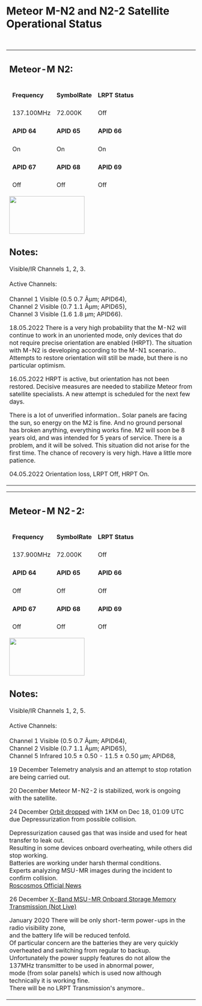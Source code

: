 <body>
<h1><h1>Meteor M-N2 and N2-2 Satellite Operational Status</h1> </h1>
</p>
<br>
</p>
<p>
</p>
</div>
</p><table class="wxstatus"><tbody><tr><td>
        <h2>Meteor-M N2:</h2>
        <table class="wxpidlist">
        <thead>
                <tr>
                        <td><h4>Frequency</h4></td>
                        <td><h4>SymbolRate</h4></td>
                        <td><h4>LRPT Status</h4></td>
                </tr>
                <tr>
                        <td>137.100MHz</td>
                        <td>72.000K</td>
                        <td>Off</td>
                </tr>
                 <tr>
                        <td><h4>APID 64</h4></td>
                        <td><h4>APID 65</h4></td>
                        <td><h4>APID 66</h4></td>
                </tr>
                <tr>
                        <td>On</td>
                        <td>On</td>
                        <td>On</td>
                </tr>
                <tr>
                        <td><h4>APID 67</h4></td>
                        <td><h4>APID 68</h4></td>
                        <td><h4>APID 69</h4></td>
                </tr>
                <tr>
                        <td>Off</td>
                        <td>Off</td>
                        <td>Off</td>
                </tr>
        </thead>
        </table>
<p>
<a href="http://www.n2yo.com/satellite/?s=40069" target="_blank">
  <img src="http://www.heavens-above.com/orbitdisplay.aspx?icon=default&width=200&height=100&mode=M&satid=40069" align="center" width="200" height="100" border="0"/></a>
<h2>Notes:</h2>
<p>
Visible/IR Channels 1, 2, 3.<br>
<br>
Active Channels:<br>
<br>
Channel 1 Visible  (0.5 0.7 Âµm; APID64),<br>
Channel 2 Visible  (0.7 1.1 Âµm; APID65),<br>
Channel 3 Visible  (1.6 1.8 µm; APID66).<br>
</p>
<p>
18.05.2022 There is a very high probability that the M-N2 will continue to work in an unoriented mode,
only devices that do not require precise orientation are enabled (HRPT). 
The situation with M-N2 is developing according to the M-N1 scenario..
Attempts to restore orientation will still be made, but there is no particular optimism.
</p>      
<p>
16.05.2022 HRPT is active, but orientation has not been restored.
Decisive measures are needed to stabilize Meteor from satellite specialists.
A new attempt is scheduled for the next few days.
</p>        
<p>       
There is a lot of unverified information..
Solar panels are facing the sun, so energy on the M2 is fine.
And no ground personal has broken anything, everything works fine.
M2 will soon be 8 years old, and was intended for 5 years of service.
There is a problem, and it will be solved.
This situation did not arise for the first time.
The chance of recovery is very high.
Have a little more patience.
</p>
<p>
04.05.2022 Orientation loss, LRPT Off, HRPT On.
</p>
</tbody>
</table>
</td>
<p />
</p><table class="wxstatus"><tbody><tr><td>
        <h2>Meteor-M N2-2:</h2>
        <table class="wxpidlist">
        <thead>
                <tr>
                        <td><h4>Frequency</h4></td>
                        <td><h4>SymbolRate</h4></td>
                        <td><h4>LRPT Status</h4></td>
                </tr>
                <tr>
                        <td>137.900MHz</td>
                        <td>72.000K</td>
                        <td>Off</td>
                </tr>
                 <tr>
                        <td><h4>APID 64</h4></td>
                        <td><h4>APID 65</h4></td>
                        <td><h4>APID 66</h4></td>
                </tr>
                <tr>
                        <td>Off</td>
                        <td>Off</td>
                        <td>Off</td>
                </tr>
                <tr>
                        <td><h4>APID 67</h4></td>
                        <td><h4>APID 68</h4></td>
                        <td><h4>APID 69</h4></td>
                </tr>
                <tr>
                        <td>Off</td>
                        <td>Off</td>
                        <td>Off</td>
                </tr>
        </thead>
        </table>
<p>
<a href="http://www.n2yo.com/satellite/?s=44387" target="_blank">
  <img src="http://www.heavens-above.com/orbitdisplay.aspx?icon=default&width=200&height=100&mode=M&satid=44387" align="center" width="200" height="100" border="0"/></a>
<h2>Notes:</h2>
<p>
Visible/IR Channels 1, 2, 5.<br>
<br>
Active Channels:<br>
<br>
Channel 1 Visible  (0.5 0.7 &Acirc;&micro;m; APID64),<br>
Channel 2 Visible  (0.7 1.1 &Acirc;&micro;m; APID65),<br>
Channel 5 Infrared 10.5 &plusmn; 0.50 - 11.5 &plusmn; 0.50 &micro;m; APID68,<br>
<p>
19 December Telemetry analysis and an attempt to stop rotation are being carried out.
<p>
20 December Meteor M-N2-2 is stabilized, work is ongoing with the satellite. 
</p>
24 December <a href="https://www.calsky.com/observer/satorbit.cgi?file=44387.png&lang=en" target="_blank">Orbit dropped</a> with 1KM on Dec 18, 01:09 UTC due Depressurization from possible collision.<br>
</p>
Depressurization caused gas that was inside and used for heat transfer to leak out.<br>
Resulting in some devices onboard overheating, while others did stop working.<br>
Batteries are working under harsh thermal conditions.<br>
Experts analyzing MSU-MR images during the incident to confirm collision.<br>
<a href="https://translate.google.com/translate?sl=ru&tl=en&u=https%3A%2F%2Fwww.roscosmos.ru%2F27891%2F" target="_blank">Roscosmos Official News</a>
</p>
26 December <a href="https://twitter.com/MeteoOleg/status/1210180915521114114" target="_blank">X-Band MSU-MR Onboard Storage Memory Transmission (Not Live)</a>
</p>
January 2020 There will be only short-term power-ups in the radio visibility zone,<br>
and the battery life will be reduced tenfold.<br>
Of particular concern are the batteries they are very quickly overheated and switching from regular to backup.<br>
Unfortunately the power supply features do not allow the 137MHz transmitter to be used in abnormal power,<br>
mode (from solar panels) which is used now although technically it is working fine.<br>
There will be no LRPT Transmission's anymore..<br>  
</p>
</td></tr></tbody></table>
      </table>
      </td>
        </div>
</html>
